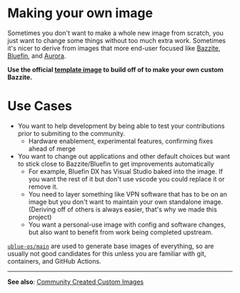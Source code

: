 <!-- ANCHOR: METADATA -->
<!--{"url_discourse": "https://universal-blue.discourse.group/docs?topic=43", "fetched_at": "2024-09-03 16:43:11.309087+00:00"}-->
<!-- ANCHOR_END: METADATA -->

# Making your own image

Sometimes you don't want to make a whole new image from scratch, you just want to change some things without too much extra work. Sometimes it's nicer to derive from images that more end-user focused like [Bazzite](https://github.com/ublue-os/bazzite), [Bluefin](https://github.com/ublue-os/bluefin), and [Aurora](https://getaurora.dev/).

**Use the official [template image](https://github.com/ublue-os/image-template) to build off of to make your own custom Bazzite.**

# Use Cases

- You want to help development by being able to test your contributions prior to submiting to the community.
  - Hardware enablement, experimental features, confirming fixes ahead of merge
- You want to change out applications and other default choices but want to stick close to Bazzite/Bluefin to get improvements automatically
  - For example, Bluefin DX has Visual Studio baked into the image. If you want the rest of it but don't use vscode you could replace it or remove it.
  - You need to layer something like VPN software that has to be on an image but you don't want to maintain your own standalone image. (Deriving off of others is always easier, that's why we made this project)
  - You want a personal-use image with config and software changes, but also want to benefit from work being completed upstream.

[`ublue-os/main`](https://github.com/ublue-os/main) are used to generate base images of everything, so are usually not good candidates for this unless you are familiar with git, containers, and GitHub Actions.

<hr>

**See also**: [Community Created Custom Images](https://universal-blue.discourse.group/docs?topic=340)
